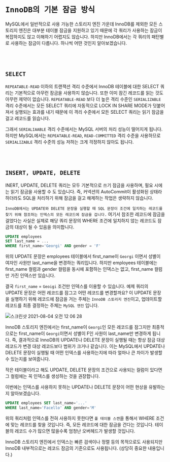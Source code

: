 # `InnoDB의 기본 잠금 방식`

MySQL에서 일반적으로 사용 가능한 스토리지 엔진 가운데 InnoDB를 제외한 모든 스토리지 엔진은 대부분 테이블 잠금을 지원하고 있기 때문에 각 쿼리가 사용하는 잠금이 복잡하지도 않고 이해하기 어렵지도 않습니다. 하지만 InnoDB에서는 각 쿼리의 패턴별로 사용하는 잠금이 다릅니다. 
하나씩 어떤 것인지 알아보겠습니다. 

<br> <br>

## `SELECT`

`REPEATABLE-READ` 이하의 트랜잭션 격리 수준에서 InnoDB 테이블에 대한 SELECT 쿼리는 기본적으로 아무런 잠금을 사용하지 않습니다. 
또한 이미 잠긴 레코드를 읽는 것도 아무런 제약이 없습니다. `REPEATABLE-READ` 보다 더 높은 격리 수준인 `SERIALIZABLE` 격리 수준에서는 모든 SELECT 쿼리에 자동적으로 LOCK IN SHARE MODE가 덧붙어져서 실행되는 효과를 내기 때문에 이 격리 수준에서 모든 SELECT 쿼리는 읽기 잠금을 걸고 레코드를 읽습니다. 

그래서 `SERIALIAABLE` 격리 수준에서는 MySQL 서버의 처리 성능이 떨어지게 됩니다. 하지만 MySQL에서는 `REPEATABLE-READ`, `READ-COMMITTED` 격리 수준을 사용하므로 `SERIALIZABLE` 격리 수준의 성능 저하는 크게 걱정하지 않아도 됩니다. 

<br> <br>

## `INSERT, UPDATE, DELETE`

INERT, UPDATE, DELETE 쿼리는 모두 기본적으로 쓰기 잠금을 사용하며, 필요 시에는 읽기 잠금을 사용할 수 도 있습니다. 즉, 커넥션의 AutoCommit이 활성화된 상태라 하더라도 SQL을 처리하기 위해 잠금을 걸고 해제하는 작업은 생략하지 않습니다. 

`InnoDB에서는 UPDATE와 DELETE 문장을 실행할 때 SQL 문장이 조건에 일치하는 레코드를 찾기 위해 참조하는 인덱스의 모든 레코드에 잠금을 겁니다.` 여기서 참조한 레코드에 잠금을 걸었다는 사실은 실제로 해당 쿼리 문장의 WHERE 조건에 일치하지 않는 레코드도 잠금의 대상이 될 수 있음을 의미합니다. 

```sql
UPDATE employees
SET last_name = ...
WHERE first_name='Georgi' AND gender = 'F'
```

위의 UPDATE 문장은 employees 테이블에서 first_name이 `Georgi` 이면서 성별이 여자인 사원만 last_name을 변경하는 쿼리입니다. 하지만 employees 테이블에는 first_name 컬럼과 gender 컬럼을 동시에 포함하는 인덱스는 없고, first_name 컬럼만 가진 인덱스만 있습니다. 

결국 `first_name` = `Geoigi` 조건만 인덱스를 이용할 수 있습니다. 예제 쿼리의 UPDATE 문장은 어떤 레코드를 잠그고 어떤 레코드를 변경할까요? 
이 UPDATE 문장을 실행하기 위해 레코드에 잠금을 거는 주체는 `InnoDB 스토리지 엔진`이고, 업데이트할 레코드를 최종 결정하는 주체는 `MySQL 엔진` 입니다. 

![스크린샷 2021-08-04 오전 12 06 28](https://user-images.githubusercontent.com/45676906/128039292-4f1f086c-d408-47a6-9882-e32272e224a2.png)

InnoDB 스토리지 엔진에서는 first_name이 `Georgi`인 모든 레코드를 잠그지만 최종적으로는 first_name이 `Georgi`이면서 성별이 F인 사원이 last_name만 변경하게 됩니다. 즉, 결과적으로 InnoDB의 UPDATE나 DELETE 문장이 실행될 때는 항상 잠금 대상 레코드가 변경 대상 레코드보다 범위가 크거나 같습니다.
이는 MySQL에서 UPDATE나 DELETE 문장이 실행될 때 어떤 인덱스를 사용하는지에 따라 얼마나 큰 차이가 발생할 수 있는지를 보여줍니다. 

작은 테이블이라고 해도 UPDATE, DELETE 문장의 조건으로 사용되는 컬럼이 있다면 그 컬럼에는 꼭 인덱스를 생성하는 것을 권장합니다.

이번에는 인덱스를 사용하지 못하는 UPDATE나 DELETE 문장이 어떤 현상을 유발하는지 알아보겠습니다.

```sql
UPDATE employees SET last_name='...'
WHERE last_name='Facello' AND gender='M'
```

위의 쿼리처럼 인덱스를 전혀 사용하지 못한다면 `풀 테이블 스캔`을 통해서 WHERE 조건에 맞는 레코드를 찾을 것입니다. 즉, 모든 레코드에 대한 잠금을 건다는 것입니다. 테이블의 레코드 수가 많으면 많을수록 엄청난 오버헤드가 발생할 것입니다. 

InnoDB 스토리지 엔진에서 인덱스는 빠른 검색이나 정렬 등의 목적으로도 사용되지만 InnoDB 내부적으로는 레코드 잠금의 기준으로도 사용됩니다. (상당히 중요한 내용입니다.)

